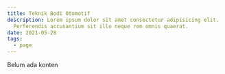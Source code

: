 ```yaml
---
title: Teknik Bodi Otomotif
description: Lorem ipsum dolor sit amet consectetur adipisicing elit.
  Perferendis accusantium sit illo neque rem omnis quaerat.
date: 2021-05-28
tags:
  - page
---
```


Belum ada konten